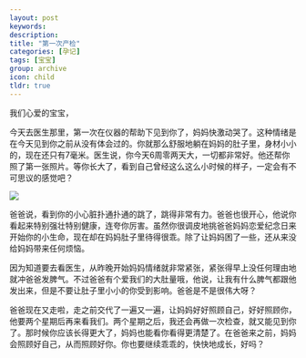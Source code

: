 ```yaml
---
layout: post
keywords: 
description: 
title: "第一次产检"
categories: [孕记]
tags: [宝宝]
group: archive
icon: child
tldr: true
---
```


我们心爱的宝宝，

今天去医生那里，第一次在仪器的帮助下见到你了，妈妈快激动哭了。这种情绪是在今天见到你之前从没有体会过的。你就那么舒服地躺在妈妈的肚子里，身材小小的，现在还只有7毫米。医生说，你今天6周零两天大，一切都非常好。他还帮你照了第一张照片。等你长大了，看到自己曾经这么这么小时候的样子，一定会有不可思议的感觉吧？

<img src="../../../../image/post/150126-baby.JPG" />

爸爸说，看到你的小心脏扑通扑通的跳了，跳得非常有力。爸爸也很开心，他说你看起来特别强壮特别健康，连夸你厉害。虽然你很调皮地挑爸爸妈妈恋爱纪念日来开始你的小生命，现在却在妈妈肚子里待得很乖。除了让妈妈困了一些，还从来没给妈妈带来任何烦恼。

因为知道要去看医生，从昨晚开始妈妈情绪就非常紧张，紧张得早上没任何理由地就冲爸爸发脾气。不过爸爸有个爱我们的大肚量哦，他说，让我有什么脾气都跟他发出来，但是不要让肚子里小小的你受到影响。爸爸是不是很伟大呀？

爸爸现在又走啦，走之前交代了一遍又一遍，让妈妈好好照顾自己，好好照顾你，他要两个星期后再来看我们。两个星期之后，我还会再做一次检查，就又能见到你了。那时候你应该长得更大了，妈妈也能看你看得更清楚了。在爸爸来之前，妈妈会照顾好自己，从而照顾好你。你也要继续乖乖的，快快地成长，好吗？


